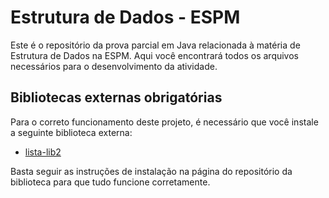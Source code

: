 # Estrutura de Dados - ESPM

Este é o repositório da prova parcial em Java relacionada à matéria de Estrutura de Dados na ESPM. Aqui você encontrará todos os arquivos necessários para o desenvolvimento da atividade.

## Bibliotecas externas obrigatórias

Para o correto funcionamento deste projeto, é necessário que você instale a seguinte biblioteca externa:

- [lista-lib2](https://github.com/anacatarinop/lista-lib2)

Basta seguir as instruções de instalação na página do repositório da biblioteca para que tudo funcione corretamente.


